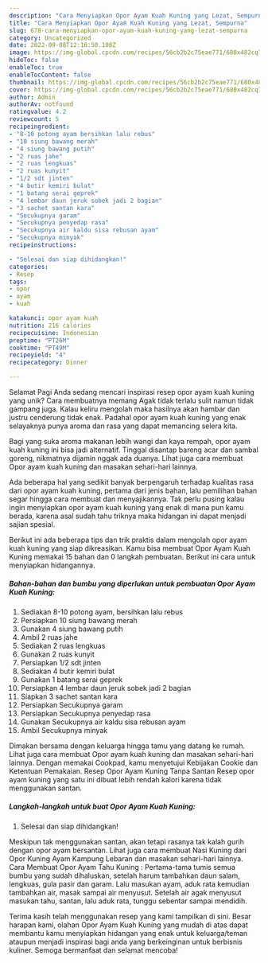 ```yaml
---
description: "Cara Menyiapkan Opor Ayam Kuah Kuning yang Lezat, Sempurna"
title: "Cara Menyiapkan Opor Ayam Kuah Kuning yang Lezat, Sempurna"
slug: 678-cara-menyiapkan-opor-ayam-kuah-kuning-yang-lezat-sempurna
category: Uncategorized
date: 2022-09-08T12:16:50.108Z
image: https://img-global.cpcdn.com/recipes/56cb2b2c75eae771/680x482cq70/opor-ayam-kuah-kuning-foto-resep-utama.jpg
hideToc: false
enableToc: true
enableTocContent: false
thumbnail: https://img-global.cpcdn.com/recipes/56cb2b2c75eae771/680x482cq70/opor-ayam-kuah-kuning-foto-resep-utama.jpg
cover: https://img-global.cpcdn.com/recipes/56cb2b2c75eae771/680x482cq70/opor-ayam-kuah-kuning-foto-resep-utama.jpg
author: Admin
authorAv: notfound
ratingvalue: 4.2
reviewcount: 5
recipeingredient:
- "8-10 potong ayam bersihkan lalu rebus"
- "10 siung bawang merah"
- "4 siung bawang putih"
- "2 ruas jahe"
- "2 ruas lengkuas"
- "2 ruas kunyit"
- "1/2 sdt jinten"
- "4 butir kemiri bulat"
- "1 batang serai geprek"
- "4 lembar daun jeruk sobek jadi 2 bagian"
- "3 sachet santan kara"
- "Secukupnya garam"
- "Secukupnya penyedap rasa"
- "Secukupnya air kaldu sisa rebusan ayam"
- "Secukupnya minyak"
recipeinstructions:

- "Selesai dan siap dihidangkan!"
categories:
- Resep
tags:
- opor
- ayam
- kuah

katakunci: opor ayam kuah 
nutrition: 216 calories
recipecuisine: Indonesian
preptime: "PT26M"
cooktime: "PT49M"
recipeyield: "4"
recipecategory: Dinner

---
```



Selamat Pagi Anda sedang mencari inspirasi resep opor ayam kuah kuning yang unik? Cara membuatnya memang Agak tidak terlalu sulit namun tidak gampang juga. Kalau keliru mengolah maka hasilnya akan hambar dan justru cenderung tidak enak. Padahal opor ayam kuah kuning yang enak selayaknya punya aroma dan rasa yang dapat memancing selera kita.


Bagi yang suka aroma makanan lebih wangi dan kaya rempah, opor ayam kuah kuning ini bisa jadi alternatif. Tinggal disantap bareng acar dan sambal goreng, nikmatnya dijamin nggak ada duanya. Lihat juga cara membuat Opor ayam kuah kuning dan masakan sehari-hari lainnya.

Ada beberapa hal yang sedikit banyak berpengaruh terhadap kualitas rasa dari opor ayam kuah kuning, pertama dari jenis bahan, lalu pemilihan bahan segar hingga cara membuat dan menyajikannya. Tak perlu pusing kalau ingin menyiapkan opor ayam kuah kuning yang enak di mana pun kamu berada, karena asal sudah tahu triknya maka hidangan ini dapat menjadi sajian spesial.


Berikut ini ada beberapa tips dan trik praktis dalam mengolah opor ayam kuah kuning yang siap dikreasikan. Kamu bisa membuat Opor Ayam Kuah Kuning memakai 15 bahan dan 0 langkah pembuatan. Berikut ini cara untuk menyiapkan hidangannya.

<!--inarticleads1-->

##### Bahan-bahan dan bumbu yang diperlukan untuk pembuatan Opor Ayam Kuah Kuning:

1. Sediakan 8-10 potong ayam, bersihkan lalu rebus
1. Persiapkan 10 siung bawang merah
1. Gunakan 4 siung bawang putih
1. Ambil 2 ruas jahe
1. Sediakan 2 ruas lengkuas
1. Gunakan 2 ruas kunyit
1. Persiapkan 1/2 sdt jinten
1. Sediakan 4 butir kemiri bulat
1. Gunakan 1 batang serai geprek
1. Persiapkan 4 lembar daun jeruk sobek jadi 2 bagian
1. Siapkan 3 sachet santan kara
1. Persiapkan Secukupnya garam
1. Persiapkan Secukupnya penyedap rasa
1. Gunakan Secukupnya air kaldu sisa rebusan ayam
1. Ambil Secukupnya minyak


Dimakan bersama dengan keluarga hingga tamu yang datang ke rumah. Lihat juga cara membuat Opor ayam kuah kuning dan masakan sehari-hari lainnya. Dengan memakai Cookpad, kamu menyetujui Kebijakan Cookie dan Ketentuan Pemakaian. Resep Opor Ayam Kuning Tanpa Santan Resep opor ayam kuning yang satu ini dibuat lebih rendah kalori karena tidak menggunakan santan. 

<!--inarticleads2-->

##### Langkah-langkah untuk buat Opor Ayam Kuah Kuning:


1. Selesai dan siap dihidangkan!

Meskipun tak menggunakan santan, akan tetapi rasanya tak kalah gurih dengan opor ayam bersantan. Lihat juga cara membuat Nasi Kuning dari Opor Kuning Ayam Kampung Lebaran dan masakan sehari-hari lainnya. Cara Membuat Opor Ayam Tahu Kuning : Pertama-tama tumis semua bumbu yang sudah dihaluskan, setelah harum tambahkan daun salam, lengkuas, gula pasir dan garam. Lalu masukan ayam, aduk rata kemudian tambahkan air, masak sampai air menyusut. Setelah air agak menyusut masukan tahu, santan, lalu aduk rata, tunggu sebentar sampai mendidih. 

Terima kasih telah menggunakan resep yang kami tampilkan di sini. Besar harapan kami, olahan Opor Ayam Kuah Kuning yang mudah di atas dapat membantu kamu menyiapkan hidangan yang enak untuk keluarga/teman ataupun menjadi inspirasi bagi anda yang berkeinginan untuk berbisnis kuliner. Semoga bermanfaat dan selamat mencoba!
